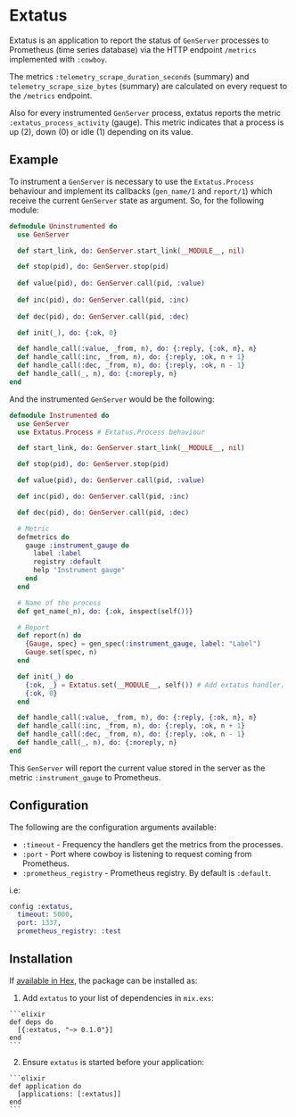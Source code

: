 # Extatus

Extatus is an application to report the status of `GenServer` processes to
Prometheus (time series database) via the HTTP endpoint `/metrics`
implemented with `:cowboy`.

The metrics `:telemetry_scrape_duration_seconds` (summary) and
`telemetry_scrape_size_bytes` (summary) are calculated on every request to
the `/metrics` endpoint.

Also for every instrumented `GenServer` process, extatus reports the
metric `:extatus_process_activity` (gauge). This metric indicates that a
process is up (2), down (0) or idle (1) depending on its value.

## Example

To instrument a `GenServer` is necessary to use the `Extatus.Process`
behaviour and implement its callbacks (`gen_name/1` and `report/1`) which
receive the current `GenServer` state as argument. So, for the following
module:

```elixir
defmodule Uninstrumented do
  use GenServer

  def start_link, do: GenServer.start_link(__MODULE__, nil)

  def stop(pid), do: GenServer.stop(pid)
    
  def value(pid), do: GenServer.call(pid, :value)
        
  def inc(pid), do: GenServer.call(pid, :inc)
        
  def dec(pid), do: GenServer.call(pid, :dec)

  def init(_), do: {:ok, 0}

  def handle_call(:value, _from, n), do: {:reply, {:ok, n}, n}
  def handle_call(:inc, _from, n), do: {:reply, :ok, n + 1} 
  def handle_call(:dec, _from, n), do: {:reply, :ok, n - 1}
  def handle_call(_, n), do: {:noreply, n}
end
```

And the instrumented `GenServer` would be the following:

```elixir
defmodule Instrumented do
  use GenServer
  use Extatus.Process # Extatus.Process behaviour

  def start_link, do: GenServer.start_link(__MODULE__, nil)

  def stop(pid), do: GenServer.stop(pid)

  def value(pid), do: GenServer.call(pid, :value)

  def inc(pid), do: GenServer.call(pid, :inc)

  def dec(pid), do: GenServer.call(pid, :dec)

  # Metric
  defmetrics do
    gauge :instrument_gauge do
      label :label
      registry :default
      help "Instrument gauge"
    end
  end

  # Name of the process
  def get_name(_n), do: {:ok, inspect(self())}

  # Report
  def report(n) do
    {Gauge, spec} = gen_spec(:instrument_gauge, label: "Label")
    Gauge.set(spec, n)
  end

  def init(_) do
    {:ok, _} = Extatus.set(__MODULE__, self()) # Add extatus handler.
    {:ok, 0}
  end

  def handle_call(:value, _from, n), do: {:reply, {:ok, n}, n}
  def handle_call(:inc, _from, n), do: {:reply, :ok, n + 1} 
  def handle_call(:dec, _from, n), do: {:reply, :ok, n - 1}
  def handle_call(_, n), do: {:noreply, n}
end
```

This `GenServer` will report the current value stored in the server as the
metric `:instrument_gauge` to Prometheus.

## Configuration

The following are the configuration arguments available:

  - `:timeout` - Frequency the handlers get the metrics from the processes.
  - `:port` - Port where cowboy is listening to request coming from
  Prometheus.
  - `:prometheus_registry` - Prometheus registry. By default is `:default`.

i.e:

```elixir
config :extatus,
  timeout: 5000,
  port: 1337,
  prometheus_registry: :test
```

## Installation

If [available in Hex](https://hex.pm/docs/publish), the package can be installed as:

  1. Add `extatus` to your list of dependencies in `mix.exs`:

    ```elixir
    def deps do
      [{:extatus, "~> 0.1.0"}]
    end
    ```

  2. Ensure `extatus` is started before your application:

    ```elixir
    def application do
      [applications: [:extatus]]
    end
    ```

